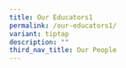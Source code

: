 ```yaml
---
title: Our Educators1
permalink: /our-educators1/
variant: tiptap
description: ""
third_nav_title: Our People
---
```

